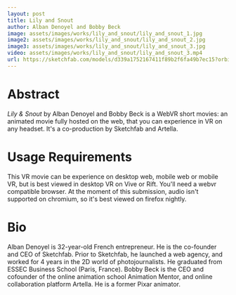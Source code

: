 ```yaml
---
layout: post
title: Lily and Snout
author: Alban Denoyel and Bobby Beck
image: assets/images/works/lily_and_snout/lily_and_snout_1.jpg
image2: assets/images/works/lily_and_snout/lily_and_snout_2.jpg
image3: assets/images/works/lily_and_snout/lily_and_snout_3.jpg
video: assets/images/works/lily_and_snout/lily_and_snout_3.mp4
url: https://sketchfab.com/models/d339a1752167411f89b2f6fa49b7ec15?orbit_constraint_pitch_down=0&scrollwheel=0&autospin=0&navigation=fps&fps_speed=0&camera=0&preload=1
---
```


# Abstract
*Lily & Snout* by Alban Denoyel and Bobby Beck is a WebVR short movies: an animated movie fully hosted on the web, that you can experience in VR on any headset. It's a co-production by Sketchfab and Artella.

# Usage Requirements	
This VR movie can be experience on desktop web, mobile web or mobile VR, but is best viewed in desktop VR on Vive or Rift. You'll need a webvr compatible browser. At the moment of this submission, audio isn't supported on chromium, so it's best viewed on firefox nightly.

# Bio	
Alban Denoyel is 32-year-old French entrepreneur. He is the co-founder and CEO of Sketchfab. Prior to Sketchfab, he launched a web agency, and worked for 4 years in the 2D world of photojournalists. He graduated from ESSEC Business School (Paris, France). Bobby Beck is the CEO and cofounder of the online animation school Animation Mentor, and online collaboration platform Artella. He is a former Pixar animator.
